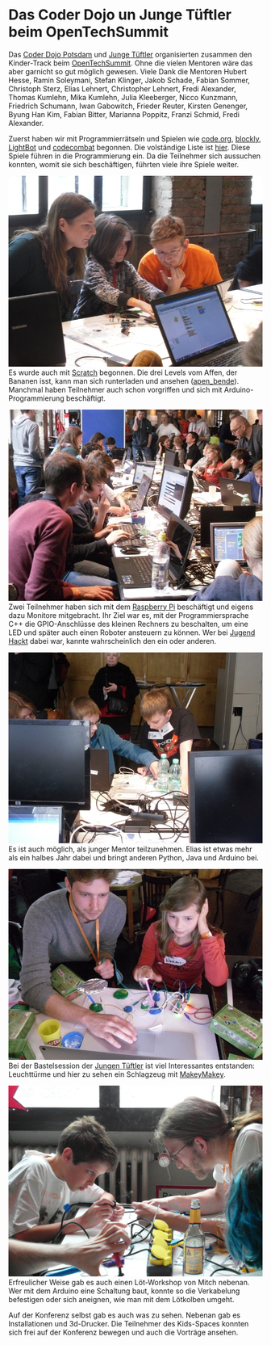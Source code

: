 Das Coder Dojo un Junge Tüftler beim OpenTechSummit
===================================================

Das [Coder Dojo Potsdam](http://zen.coderdojo.com/dojo/861) und [Junge Tüftler](http://junge-tueftler.de/) organisierten zusammen den Kinder-Track beim [OpenTechSummit](http://opentechsummit.net/). 
Ohne die vielen Mentoren wäre das aber garnicht so gut möglich gewesen. 
Viele Dank die Mentoren Hubert Hesse, Ramin Soleymani, Stefan Klinger, Jakob Schade, Fabian Sommer, Christoph Sterz, Elias Lehnert, Christopher Lehnert, Fredi Alexander, Thomas Kumlehn, Mika Kumlehn, Julia Kleeberger, Nicco Kunzmann, Friedrich Schumann, Iwan Gabowitch, Frieder Reuter, Kirsten Genenger, Byung Han Kim, Fabian Bitter, Marianna Poppitz, Franzi Schmid, Fredi Alexander.

Zuerst haben wir mit Programmierrätseln und Spielen wie 
[code.org](http://code.org), 
[blockly](https://blockly-games.appspot.com/?lang=en), 
[LightBot](https://coderdojo.com/lightbot-coderdojo-edition/) und 
[codecombat](http://codecombat.com/) begonnen. 
Die volständige Liste ist [hier](http://tinyurl.com/ots15-kids). 
Diese Spiele führen in die Programmierung ein. 
Da die Teilnehmer sich aussuchen konnten, womit sie sich beschäftigen, 
führten viele ihre Spiele weiter.

![](bilder/ChristopherLehnert/SDC12093.JPG)  
Es wurde auch mit [Scratch](http://scratch.mit.edu/) begonnen. 
Die drei Levels vom Affen, der Bananen isst, 
kann man sich runterladen und ansehen ([apen_bende](https://github.com/CoderDojoPotsdam/projects/tree/be6940b3346088a3b66ec42353ce62eb0a3d49e0/Scratch%20Projects)). 
Manchmal haben Teilnehmer auch schon vorgriffen und sich mit Arduino-Programmierung beschäftigt.













![](bilder/ChristopherLehnert/SDC12101.JPG)  
Zwei Teilnehmer haben sich mit dem [Raspberry Pi](http://www.raspberrypi.org/) beschäftigt und eigens dazu Monitore mitgebracht. 
Ihr Ziel war es, mit der Programmiersprache C++ die GPIO-Anschlüsse des kleinen Rechners zu beschalten, 
um eine LED und später auch einen Roboter ansteuern zu können. 
Wer bei [Jugend Hackt](http://jugendhackt.de/) dabei war, 
kannte wahrscheinlich den ein oder anderen.














![](bilder/ChristopherLehnert/SDC12104.JPG)  
Es ist auch möglich, als junger Mentor teilzunehmen. 
Elias ist etwas mehr als ein halbes Jahr dabei und bringt anderen Python, Java und Arduino bei.













![](bilder/ChristopherLehnert/SDC12113.JPG)  
Bei der Bastelsession der [Jungen Tüftler](http://junge-tueftler.de/) ist viel Interessantes entstanden: 
Leuchttürme und hier zu sehen ein Schlagzeug mit [MakeyMakey](http://www.makeymakey.com/).












![](bilder/juliakleeberger/loeten_beim_OTS.jpg)  
Erfreulicher Weise gab es auch einen Löt-Workshop von Mitch nebenan. 
Wer mit dem Arduino eine Schaltung baut, 
konnte so die Verkabelung befestigen oder sich aneignen, wie man mit dem Lötkolben umgeht.



Auf der Konferenz selbst gab es auch was zu sehen. 
Nebenan gab es Installationen und 3d-Drucker. 
Die Teilnehmer des Kids-Spaces konnten sich frei auf der Konferenz bewegen und auch die Vorträge ansehen. 







